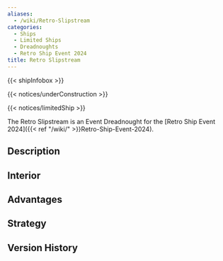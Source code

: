 ```yaml
---
aliases:
  - /wiki/Retro-Slipstream
categories:
  - Ships
  - Limited Ships
  - Dreadnoughts
  - Retro Ship Event 2024
title: Retro Slipstream
---
```


{{< shipInfobox >}}

{{< notices/underConstruction >}}

{{< notices/limitedShip >}}

The Retro Slipstream is an Event Dreadnought for the [Retro Ship Event 2024]({{< ref "/wiki/" >}}Retro-Ship-Event-2024).

## Description

## Interior

## Advantages

## Strategy

## Version History
